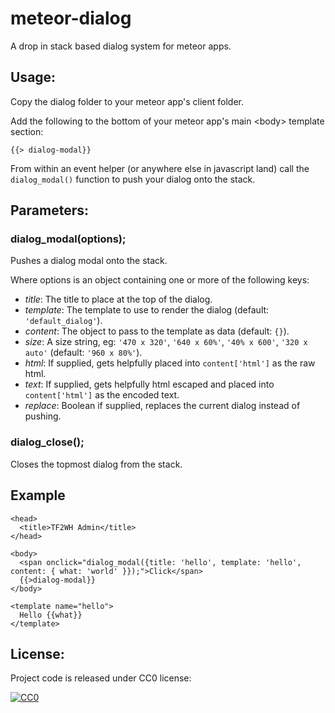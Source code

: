 meteor-dialog
=============

A drop in stack based dialog system for meteor apps.

## Usage:

Copy the dialog folder to your meteor app's client folder.

Add the following to the bottom of your meteor app's main &lt;body&gt; template section:

    {{> dialog-modal}}
    
From within an event helper (or anywhere else in javascript land) call the `dialog_modal()` function to push your dialog onto the stack.

## Parameters:

### dialog_modal(options);

Pushes a dialog modal onto the stack.

Where options is an object containing one or more of the following keys:
 * *title*: The title to place at the top of the dialog.
 * *template*: The template to use to render the dialog (default: `'default_dialog'`).
 * *content*: The object to pass to the template as data (default: `{}`).
 * *size*: A size string, eg: `'470 x 320'`, `'640 x 60%'`, `'40% x 600'`, `'320 x auto'` (default: `'960 x 80%'`).
 * *html*: If supplied, gets helpfully placed into `content['html']` as the raw html.
 * *text*: If supplied, gets helpfully html escaped and placed into `content['html']` as the encoded text.
 * *replace*: Boolean if supplied, replaces the current dialog instead of pushing.

### dialog_close();

Closes the topmost dialog from the stack.

## Example

    <head>
      <title>TF2WH Admin</title>
    </head>
    
    <body>
      <span onclick="dialog_modal({title: 'hello', template: 'hello', content: { what: 'world' }});">Click</span>
      {{>dialog-modal}}
    </body>
    
    <template name="hello">
      Hello {{what}}
    </template>

## License:

Project code is released under CC0 license:

<a rel="license" href="http://creativecommons.org/publicdomain/zero/1.0/">
<img src="http://i.creativecommons.org/p/zero/1.0/88x31.png" style="border-style: none;" alt="CC0" />
</a>
